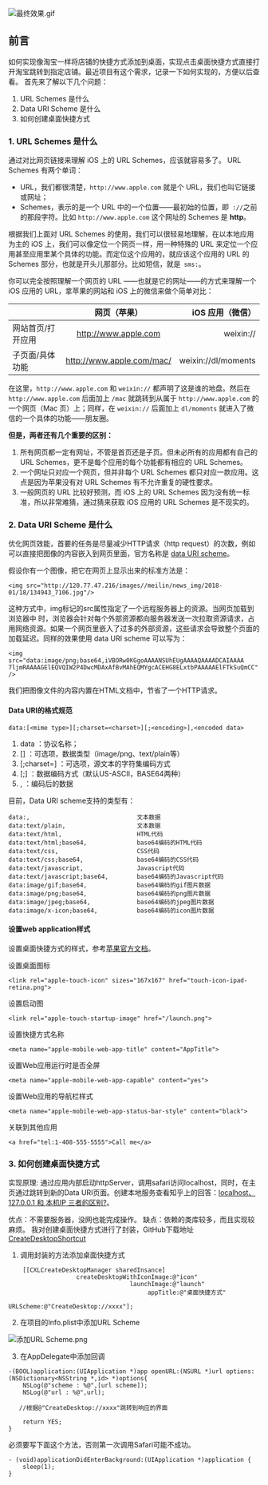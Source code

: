 

![最终效果.gif](http://upload-images.jianshu.io/upload_images/979175-aafe024d56ecbadc.gif?imageMogr2/auto-orient/strip%7CimageView2/2/w/1240)

## 前言
如何实现像淘宝一样将店铺的快捷方式添加到桌面，实现点击桌面快捷方式直接打开淘宝跳转到指定店铺。最近项目有这个需求，记录一下如何实现的，方便以后查看。
首先来了解以下几个问题：
1. URL Schemes 是什么
2. Data URI Scheme 是什么
3. 如何创建桌面快捷方式

### 1. URL Schemes 是什么
通过对比网页链接来理解 iOS 上的 URL Schemes，应该就容易多了。
URL Schemes 有两个单词：
* URL，我们都很清楚，`http://www.apple.com` 就是个 URL，我们也叫它链接或网址；
* Schemes，表示的是一个 URL 中的一个位置——最初始的位置，即` ://`之前的那段字符。比如 `http://www.apple.com` 这个网址的 Schemes 是 **http**。

根据我们上面对 URL Schemes 的使用，我们可以很轻易地理解，在以本地应用为主的 iOS 上，我们可以像定位一个网页一样，用一种特殊的 URL 来定位一个应用甚至应用里某个具体的功能。而定位这个应用的，就应该这个应用的 URL 的 Schemes 部分，也就是开头儿那部分。比如短信，就是` sms:`。

你可以完全按照理解一个网页的 URL ——也就是它的网址——的方式来理解一个 iOS 应用的 URL，拿苹果的网站和 iOS 上的微信来做个简单对比：

|   | **网页（苹果）**  | **iOS 应用（微信）** |
|:------------- |:---------------:| -------------:|
|网站首页/打开应用    | http://www.apple.com | weixin:// |
| 子页面/具体功能      | http://www.apple.com/mac/ | weixin://dl/moments |

在这里，`http://www.apple.com` 和 `weixin://` 都声明了这是谁的地盘。然后在 `http://www.apple.com` 后面加上 `/mac` 就跳转到从属于 `http://www.apple.com` 的一个网页（Mac 页）上；同样，在 `weixin://` 后面加上 `dl/moments` 就进入了微信的一个具体的功能——朋友圈。

**但是，两者还有几个重要的区别：**
1. 所有网页都一定有网址，不管是首页还是子页。但未必所有的应用都有自己的 URL Schemes，更不是每个应用的每个功能都有相应的 URL Schemes。
2. 一个网址只对应一个网页，但并非每个 URL Schemes 都只对应一款应用。这点是因为苹果没有对 URL Schemes 有不允许重复的硬性要求。
3. 一般网页的 URL 比较好预测，而 iOS 上的 URL Schemes 因为没有统一标准，所以非常难猜，通过猜来获取 iOS 应用的 URL Schemes 是不现实的。

### 2. Data URI Scheme 是什么

优化网页效能，首要的任务是尽量减少HTTP请求（http request）的次数，例如可以直接把图像的内容嵌入到网页里面，官方名称是 [data URI scheme](http://en.wikipedia.org/wiki/Data_URI_scheme "Datra URI Scheme")。

假设你有一个图像，把它在网页上显示出来的标准方法是：
```
<img src="http://120.77.47.216/images//meilin/news_img/2018-01/18/134943_7106.jpg"/>
```

这种方式中，img标记的src属性指定了一个远程服务器上的资源。当网页加载到浏览器中 时，浏览器会针对每个外部资源都向服务器发送一次拉取资源请求，占用网络资源。如果一个网页里嵌入了过多的外部资源，这些请求会导致整个页面的加载延迟。同样的效果使用 data URI scheme 可以写为：
```
<img src="data:image/png;base64,iVBORw0KGgoAAAANSUhEUgAAAAQAAAADCAIAAAA
7ljmRAAAAGElEQVQIW2P4DwcMDAxAfBvMAhEQMYgcACEHG8ELxtbPAAAAAElFTkSuQmCC" />
```
我们把图像文件的内容内置在HTML文档中，节省了一个HTTP请求。

#### Data URI的格式规范
```
data:[<mime type>][;charset=<charset>][;<encoding>],<encoded data>
```
1.  data ：协议名称；
2.  [<mime type>] ：可选项，数据类型（image/png、text/plain等）
3.  [;charset=<charset>] ：可选项，源文本的字符集编码方式
4.  [;<encoding>] ：数据编码方式（默认US-ASCII，BASE64两种）
5.  ,<encoded data> ：编码后的数据

目前，Data URI scheme支持的类型有：
```
data:,                              文本数据
data:text/plain,                    文本数据
data:text/html,                     HTML代码
data:text/html;base64,              base64编码的HTML代码
data:text/css,                      CSS代码
data:text/css;base64,               base64编码的CSS代码
data:text/javascript,               Javascript代码
data:text/javascript;base64,        base64编码的Javascript代码
data:image/gif;base64,              base64编码的gif图片数据
data:image/png;base64,              base64编码的png图片数据
data:image/jpeg;base64,             base64编码的jpeg图片数据
data:image/x-icon;base64,           base64编码的icon图片数据

```

#### 设置web application样式
设置桌面快捷方式的样式，参考[苹果官方文档](https://developer.apple.com/library/content/documentation/AppleApplications/Reference/SafariWebContent/ConfiguringWebApplications/ConfiguringWebApplications.html#//apple_ref/doc/uid/TP40002051-CH3-SW4)。

设置桌面图标
```
<link rel="apple-touch-icon" sizes="167x167" href="touch-icon-ipad-retina.png">
```
设置启动图
```
<link rel="apple-touch-startup-image" href="/launch.png">
```
设置快捷方式名称
```
<meta name="apple-mobile-web-app-title" content="AppTitle">
```
设置Web应用运行时是否全屏
```
<meta name="apple-mobile-web-app-capable" content="yes">
```
设置Web应用的导航栏样式
```
<meta name="apple-mobile-web-app-status-bar-style" content="black">
```
关联到其他应用
```
<a href="tel:1-408-555-5555">Call me</a>
```
### 3. 如何创建桌面快捷方式
实现原理:  通过应用内部启动httpServer，调用safari访问localhost，同时，在主页通过跳转到新的Data URI页面。创建本地服务查看知乎上的回答：[localhost、127.0.0.1 和 本机IP 三者的区别?](https://www.zhihu.com/question/23940717)。

优点：不需要服务器，没网也能完成操作。
缺点：依赖的类库较多，而且实现较麻烦。
我对创建桌面快捷方式进行了封装，GitHub下载地址[CreateDesktopShortcut](https://github.com/CaoXueLiang/CreateDesktopShortcut)

1. 调用封装的方法添加桌面快捷方式
```
    [[CXLCreateDesktopManager sharedInsance] 
                   createDesktopWithIconImage:@"icon"
                                  launchImage:@"launch" 
                                       appTitle:@"桌面快捷方式" 
                                      URLScheme:@"CreateDesktop://xxxx"];
```

2.  在项目的Info.plist中添加URL Scheme

![添加URL Scheme.png](http://upload-images.jianshu.io/upload_images/979175-6ba2d764301104dc.png?imageMogr2/auto-orient/strip%7CimageView2/2/w/1240)

3. 在AppDelegate中添加回调
```
-(BOOL)application:(UIApplication *)app openURL:(NSURL *)url options:(NSDictionary<NSString *,id> *)options{
    NSLog(@"scheme : %@",[url scheme]);
    NSLog(@"url : %@",url);

   //根据@"CreateDesktop://xxxx"跳转到响应的界面

    return YES;
}
```

必须要写下面这个方法，否则第一次调用Safari可能不成功。
```
- (void)applicationDidEnterBackground:(UIApplication *)application {
    sleep(1);
}
```




